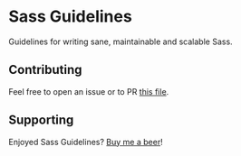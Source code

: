 Sass Guidelines
===============

Guidelines for writing sane, maintainable and scalable Sass.

## Contributing

Feel free to open an issue or to PR [this file](https://github.com/HugoGiraudel/sass-guidelines/blob/gh-pages/index.md).

## Supporting

Enjoyed Sass Guidelines? [Buy me a beer](https://gumroad.com/l/sass-guidelines)!
